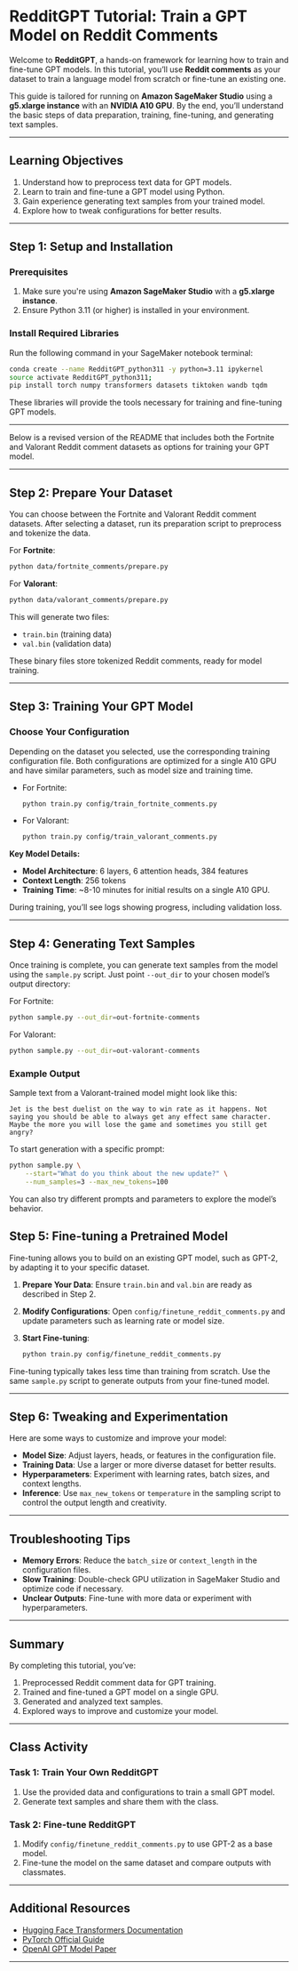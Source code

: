 # RedditGPT Tutorial: Train a GPT Model on Reddit Comments

Welcome to **RedditGPT**, a hands-on framework for learning how to train and fine-tune GPT models. In this tutorial, you’ll use **Reddit comments** as your dataset to train a language model from scratch or fine-tune an existing one.

This guide is tailored for running on **Amazon SageMaker Studio** using a **g5.xlarge instance** with an **NVIDIA A10 GPU**. By the end, you’ll understand the basic steps of data preparation, training, fine-tuning, and generating text samples.

---

## Learning Objectives

1. Understand how to preprocess text data for GPT models.
2. Learn to train and fine-tune a GPT model using Python.
3. Gain experience generating text samples from your trained model.
4. Explore how to tweak configurations for better results.

---

## Step 1: Setup and Installation

### Prerequisites
1. Make sure you're using **Amazon SageMaker Studio** with a **g5.xlarge instance**.
2. Ensure Python 3.11 (or higher) is installed in your environment.

### Install Required Libraries
Run the following command in your SageMaker notebook terminal:

```bash
conda create --name RedditGPT_python311 -y python=3.11 ipykernel
source activate RedditGPT_python311;
pip install torch numpy transformers datasets tiktoken wandb tqdm
```

These libraries will provide the tools necessary for training and fine-tuning GPT models.

---

Below is a revised version of the README that includes both the Fortnite and Valorant Reddit comment datasets as options for training your GPT model.

---

## Step 2: Prepare Your Dataset

You can choose between the Fortnite and Valorant Reddit comment datasets. After selecting a dataset, run its preparation script to preprocess and tokenize the data.

For **Fortnite**:
```bash
python data/fortnite_comments/prepare.py
```

For **Valorant**:
```bash
python data/valorant_comments/prepare.py
```

This will generate two files:
- `train.bin` (training data)
- `val.bin` (validation data)

These binary files store tokenized Reddit comments, ready for model training.

---

## Step 3: Training Your GPT Model

### Choose Your Configuration

Depending on the dataset you selected, use the corresponding training configuration file. Both configurations are optimized for a single A10 GPU and have similar parameters, such as model size and training time.

- For Fortnite:
  ```bash
  python train.py config/train_fortnite_comments.py
  ```

- For Valorant:
  ```bash
  python train.py config/train_valorant_comments.py
  ```

**Key Model Details:**
- **Model Architecture**: 6 layers, 6 attention heads, 384 features
- **Context Length**: 256 tokens
- **Training Time**: ~8-10 minutes for initial results on a single A10 GPU.

During training, you’ll see logs showing progress, including validation loss.

---

## Step 4: Generating Text Samples

Once training is complete, you can generate text samples from the model using the `sample.py` script. Just point `--out_dir` to your chosen model’s output directory:

For Fortnite:
```bash
python sample.py --out_dir=out-fortnite-comments
```

For Valorant:
```bash
python sample.py --out_dir=out-valorant-comments
```

### Example Output

Sample text from a Valorant-trained model might look like this:

```text
Jet is the best duelist on the way to win rate as it happens. Not saying you should be able to always get any effect same character. Maybe the more you will lose the game and sometimes you still get angry?
```

To start generation with a specific prompt:
```bash
python sample.py \
    --start="What do you think about the new update?" \
    --num_samples=3 --max_new_tokens=100
```

You can also try different prompts and parameters to explore the model’s behavior.

## Step 5: Fine-tuning a Pretrained Model

Fine-tuning allows you to build on an existing GPT model, such as GPT-2, by adapting it to your specific dataset.

1. **Prepare Your Data**: Ensure `train.bin` and `val.bin` are ready as described in Step 2.
2. **Modify Configurations**: Open `config/finetune_reddit_comments.py` and update parameters such as learning rate or model size.
3. **Start Fine-tuning**:

   ```bash
   python train.py config/finetune_reddit_comments.py
   ```

Fine-tuning typically takes less time than training from scratch. Use the same `sample.py` script to generate outputs from your fine-tuned model.

---

## Step 6: Tweaking and Experimentation

Here are some ways to customize and improve your model:
- **Model Size**: Adjust layers, heads, or features in the configuration file.
- **Training Data**: Use a larger or more diverse dataset for better results.
- **Hyperparameters**: Experiment with learning rates, batch sizes, and context lengths.
- **Inference**: Use `max_new_tokens` or `temperature` in the sampling script to control the output length and creativity.

---

## Troubleshooting Tips

- **Memory Errors**: Reduce the `batch_size` or `context_length` in the configuration files.
- **Slow Training**: Double-check GPU utilization in SageMaker Studio and optimize code if necessary.
- **Unclear Outputs**: Fine-tune with more data or experiment with hyperparameters.

---

## Summary

By completing this tutorial, you’ve:
1. Preprocessed Reddit comment data for GPT training.
2. Trained and fine-tuned a GPT model on a single GPU.
3. Generated and analyzed text samples.
4. Explored ways to improve and customize your model.

---

## Class Activity

### Task 1: Train Your Own RedditGPT
1. Use the provided data and configurations to train a small GPT model.
2. Generate text samples and share them with the class.

### Task 2: Fine-tune RedditGPT
1. Modify `config/finetune_reddit_comments.py` to use GPT-2 as a base model.
2. Fine-tune the model on the same dataset and compare outputs with classmates.

---

## Additional Resources

- [Hugging Face Transformers Documentation](https://huggingface.co/docs/transformers/)
- [PyTorch Official Guide](https://pytorch.org/tutorials/)
- [OpenAI GPT Model Paper](https://cdn.openai.com/research-covers/language-unsupervised/language_understanding_paper.pdf)

---